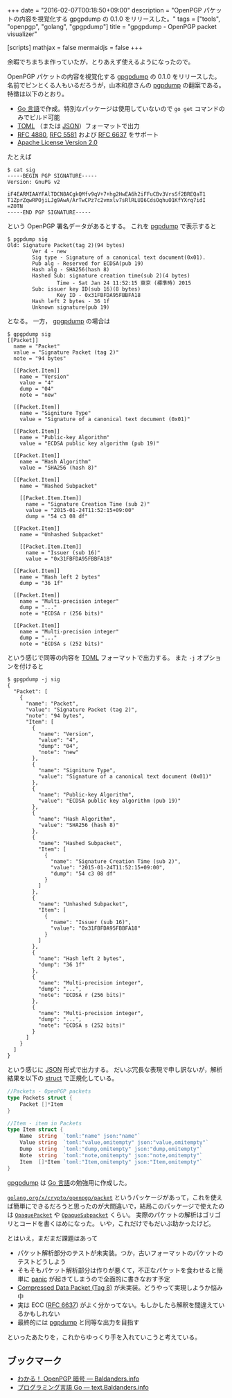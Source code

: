 +++
date = "2016-02-07T00:18:50+09:00"
description = "OpenPGP パケットの内容を視覚化する gpgpdump の 0.1.0 をリリースした。"
tags = ["tools", "openpgp", "golang", "gpgpdump"]
title = "gpgpdump - OpenPGP packet visualizer"

[scripts]
  mathjax = false
  mermaidjs = false
+++

余暇でちまちま作っていたが，とりあえず使えるようになったので。

OpenPGP パケットの内容を視覚化する [gpgpdump] の 0.1.0 をリリースした。
名前でピンとくる人もいるだろうが，山本和彦さんの [pgpdump] の翻案である。
特徴は以下のとおり。

- [Go 言語]で作成。特別なパッケージは使用していないので `go get` コマンドのみでビルド可能
- [TOML] （または [JSON]）フォーマットで出力
- [RFC 4880], [RFC 5581] および [RFC 6637] をサポート
- [Apache License Version 2.0](http://www.apache.org/licenses/LICENSE-2.0)

たとえば

```
$ cat sig
-----BEGIN PGP SIGNATURE-----
Version: GnuPG v2

iF4EARMIAAYFAlTDCN8ACgkQMfv9qV+7+hg2HwEA6h2iFFuCBv3VrsSf2BREQaT1
T1ZprZqwRPOjiLJg9AwA/ArTwCPz7c2vmxlv7sRlRLUI6CdsOqhuO1KfYXrq7idI
=ZOTN
-----END PGP SIGNATURE-----
```

という OpenPGP 署名データがあるとする。
これを [pgpdump] で表示すると

```
$ pgpdump sig
Old: Signature Packet(tag 2)(94 bytes)
        Ver 4 - new
        Sig type - Signature of a canonical text document(0x01).
        Pub alg - Reserved for ECDSA(pub 19)
        Hash alg - SHA256(hash 8)
        Hashed Sub: signature creation time(sub 2)(4 bytes)
                Time - Sat Jan 24 11:52:15 東京 (標準時) 2015
        Sub: issuer key ID(sub 16)(8 bytes)
                Key ID - 0x31FBFDA95FBBFA18
        Hash left 2 bytes - 36 1f
        Unknown signature(pub 19)
```

となる。
一方， [gpgpdump] の場合は

```
$ gpgpdump sig
[[Packet]]
  name = "Packet"
  value = "Signature Packet (tag 2)"
  note = "94 bytes"

  [[Packet.Item]]
    name = "Version"
    value = "4"
    dump = "04"
    note = "new"

  [[Packet.Item]]
    name = "Signiture Type"
    value = "Signature of a canonical text document (0x01)"

  [[Packet.Item]]
    name = "Public-key Algorithm"
    value = "ECDSA public key algorithm (pub 19)"

  [[Packet.Item]]
    name = "Hash Algorithm"
    value = "SHA256 (hash 8)"

  [[Packet.Item]]
    name = "Hashed Subpacket"

    [[Packet.Item.Item]]
      name = "Signature Creation Time (sub 2)"
      value = "2015-01-24T11:52:15+09:00"
      dump = "54 c3 08 df"

  [[Packet.Item]]
    name = "Unhashed Subpacket"

    [[Packet.Item.Item]]
      name = "Issuer (sub 16)"
      value = "0x31FBFDA95FBBFA18"

  [[Packet.Item]]
    name = "Hash left 2 bytes"
    dump = "36 1f"

  [[Packet.Item]]
    name = "Multi-precision integer"
    dump = "..."
    note = "ECDSA r (256 bits)"

  [[Packet.Item]]
    name = "Multi-precision integer"
    dump = "..."
    note = "ECDSA s (252 bits)"
```

という感じで同等の内容を [TOML] フォーマットで出力する。
また `-j` オプションを付けると

```
$ gpgpdump -j sig
{
  "Packet": [
    {
      "name": "Packet",
      "value": "Signature Packet (tag 2)",
      "note": "94 bytes",
      "Item": [
        {
          "name": "Version",
          "value": "4",
          "dump": "04",
          "note": "new"
        },
        {
          "name": "Signiture Type",
          "value": "Signature of a canonical text document (0x01)"
        },
        {
          "name": "Public-key Algorithm",
          "value": "ECDSA public key algorithm (pub 19)"
        },
        {
          "name": "Hash Algorithm",
          "value": "SHA256 (hash 8)"
        },
        {
          "name": "Hashed Subpacket",
          "Item": [
            {
              "name": "Signature Creation Time (sub 2)",
              "value": "2015-01-24T11:52:15+09:00",
              "dump": "54 c3 08 df"
            }
          ]
        },
        {
          "name": "Unhashed Subpacket",
          "Item": [
            {
              "name": "Issuer (sub 16)",
              "value": "0x31FBFDA95FBBFA18"
            }
          ]
        },
        {
          "name": "Hash left 2 bytes",
          "dump": "36 1f"
        },
        {
          "name": "Multi-precision integer",
          "dump": "...",
          "note": "ECDSA r (256 bits)"
        },
        {
          "name": "Multi-precision integer",
          "dump": "...",
          "note": "ECDSA s (252 bits)"
        }
      ]
    }
  ]
}
```

という感じに [JSON] 形式で出力する。
だいぶ冗長な表現で申し訳ないが，解析結果を以下の [struct] で正規化している。

```go
//Packets - OpenPGP packets
type Packets struct {
    Packet []*Item
}

//Item - item in Packets
type Item struct {
    Name  string  `toml:"name" json:"name"`
    Value string  `toml:"value,omitempty" json:"value,omitempty"`
    Dump  string  `toml:"dump,omitempty" json:"dump,omitempty"`
    Note  string  `toml:"note,omitempty" json:"note,omitempty"`
    Item  []*Item `toml:"Item,omitempty" json:"Item,omitempty"`
}
```

[gpgpdump] は [Go 言語]の勉強用に作成した。

[`golang.org/x/crypto/openpgp/packet`](https://godoc.org/golang.org/x/crypto/openpgp/packet) というパッケージがあって，これを使えば簡単にできるだろうと思ったのが大間違いで，結局このパッケージで使えたのは [`OpaquePacket`](https://godoc.org/golang.org/x/crypto/openpgp/packet#OpaquePacket) や [`OpaqueSubpacket`](https://godoc.org/golang.org/x/crypto/openpgp/packet#OpaqueSubpacket) くらい。
実際のパケットの解析はゴリゴリとコードを書くはめになった。
いや，これだけでもだいぶ助かったけど。

とはいえ，まだまだ課題はあって

- パケット解析部分のテストが未実装。つか，古いフォーマットのパケットのテストどうしよう
- そもそもパケット解析部分は作りが悪くて，不正なパケットを食わせると簡単に [panic] が起きてしまうので全面的に書きなおす予定
- [Compressed Data Packet (Tag 8)](https://tools.ietf.org/html/rfc4880#section-5.6) が未実装。どうやって実現しようか悩み中
- 実は ECC ([RFC 6637]) がよく分かってない。もしかしたら解釈を間違えているかもしれない
- 最終的には [pgpdump] と同等な出力を目指す

といったあたりを，これからゆっくり手を入れていこうと考えている。

## ブックマーク

- [わかる！ OpenPGP 暗号 — Baldanders.info](https://baldanders.info/spiegel/cc-license/)
- [プログラミング言語 Go — text.Baldanders.info](/golang/)

[gpgpdump]: https://github.com/spiegel-im-spiegel/gpgpdump "spiegel-im-spiegel/gpgpdump: gpgpdump - OpenPGP packet visualizer"
[pgpdump]: http://www.mew.org/~kazu/proj/pgpdump/ "pgpdump"
[Go 言語]: https://golang.org/ "The Go Programming Language"
[TOML]: https://github.com/toml-lang/toml "toml-lang/toml: Tom's Obvious, Minimal Language"
[JSON]: https://tools.ietf.org/html/rfc7159 "RFC 7159 - The JavaScript Object Notation (JSON) Data Interchange Format"
[RFC 4880]: https://tools.ietf.org/html/rfc4880 "RFC 4880 - OpenPGP Message Format"
[RFC 5581]: https://tools.ietf.org/html/rfc5581 "RFC 5581 - The Camellia Cipher in OpenPGP"
[RFC 6637]: https://tools.ietf.org/html/rfc6637 "RFC 6637 - Elliptic Curve Cryptography (ECC) in OpenPGP"
[struct]: https://go.dev/ref/spec#Struct_types "Struct types"
[panic]: http://blog.golang.org/defer-panic-and-recover "Defer, Panic, and Recover - The Go Blog"
